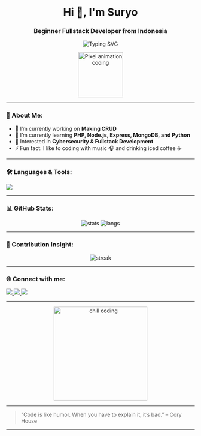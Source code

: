 <h1 align="center">Hi 👋, I'm Suryo</h1>
<h3 align="center">Beginner Fullstack Developer from Indonesia</h3>

<p align="center">
  <img src="https://readme-typing-svg.herokuapp.com?font=Fira+Code&weight=500&size=24&pause=1000&color=09F7F7&center=true&vCenter=true&width=435&lines=Welcome+to+my+GitHub!;Coding+is+my+superpower!;Always+Learning+Something+New." alt="Typing SVG" />
</p>

<p align="center">
  <img src="https://i.pinimg.com/originals/30/2e/88/302e8802bb0379fcffb89a8f1350e0a5.gif" width="120" alt="Pixel animation coding" />
</p>

---

### 💫 About Me:
- 🔭 I’m currently working on **Making CRUD**
- 🌱 I’m currently learning **PHP, Node.js, Express, MongoDB, and Python**
- 🧠 Interested in **Cybersecurity & Fullstack Development**
- ⚡ Fun fact: I like to coding with music 🎧 and drinking iced coffee ☕️

---

### 🛠️ Languages & Tools:

<p align="left">
  <img src="https://skillicons.dev/icons?i=html,css,js,php,laravel,react,nodejs,mongodb,mysql,git,figma,cursor" />
</p>

---

### 📊 GitHub Stats:
<p align="center">
  <img src="https://github-readme-stats.vercel.app/api?username=avndra&show_icons=true&theme=tokyonight" alt="stats" />
  <img src="https://github-readme-stats.vercel.app/api/top-langs/?username=avndra&layout=compact&theme=tokyonight" alt="langs" />
</p>

---

### 🧠 Contribution Insight:
<p align="center">
  <img src="https://github-readme-streak-stats.herokuapp.com/?user=avndra&theme=tokyonight&date_format=M%20j%5B%2C%20Y%5D" alt="streak" />
</p>

---

### 🌐 Connect with me:
<p align="left">
  <a href="https://www.linkedin.com/in/#/" target="_blank">
    <img src="https://img.shields.io/badge/LinkedIn-blue?style=for-the-badge&logo=linkedin&logoColor=white" />
  </a>
  <a href="mailto:suryodewo8@gmail.com">
    <img src="https://img.shields.io/badge/Gmail-D14836?style=for-the-badge&logo=gmail&logoColor=white" />
  </a>
  <a href="https://www.instagram.com/__suryo__/" target="_blank">
    <img src="https://img.shields.io/badge/Instagram-E4405F?style=for-the-badge&logo=instagram&logoColor=white" />
  </a>
</p>

---


<p align="center">
  <img src="https://64.media.tumblr.com/cdb8fc6ad7cd6c2f6e04d60c8d2f3e57/tumblr_pxfrr1BFyH1x5qfymo1_500.gif" width="250" alt="chill coding" />
</p>

---

> “Code is like humor. When you have to explain it, it’s bad.” – Cory House

---
